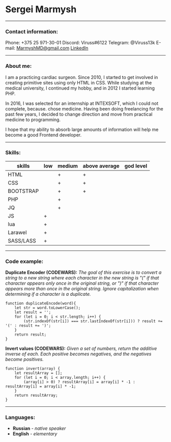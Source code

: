 # Sergei Marmysh
***
### Contact information:
Phone: +375 25 971-30-01
Discord: Viruss#6122
Telegram: @Viruss13k
E-mail: MarmyshMD@gmail.com
[LinkedIn](https://www.linkedin.com/in/sergei-marmysh-870851232/)
***

### About me:
I am a practicing cardiac surgeon. Since 2010, I started to get involved in creating primitive sites using only HTML in CSS.
While studying at the medical university, I continued my hobby, and in 2012 I started learning PHP.

In 2016, I was selected for an internship at INTEXSOFT, which I could not complete, because. chose medicine.
Having been doing freelancing for the past few years, I decided to change direction and move from practical medicine to programming.

I hope that my ability to absorb large amounts of information will help me become a good Frontend developer.
***

### Skills:
| skills    	| low 	| medium 	| above average 	| god level 	|
|-----------	|-----	|--------	|---------------	|-----------	|
| HTML      	|     	|    +   	|       +       	|           	|
| CSS       	|     	|    +   	|       +       	|           	|
| BOOTSTRAP 	|     	|    +   	|       +       	|           	|
| PHP       	|     	|    +   	|               	|           	|
| JQ        	|     	|    +   	|               	|           	|
| JS        	|  +  	|        	|               	|           	|
| lua       	|  +  	|        	|               	|           	|
| Larawel   	|  +  	|        	|               	|           	|
| SASS/LASS 	|  +   	|        	|               	|           	|
***

### Code example:
**Duplicate Encoder (CODEWARS):** _The goal of this exercise is to convert a string to a new string where each character in the new string is "(" if that character appears only once in the original string, or ")" if that character appears more than once in the original string. Ignore capitalization when determining if a character is a duplicate._
```
function duplicateEncode(word){
    let str = word.toLowerCase();
    let result = '';
    for (let i = 0; i < str.length; i++) {
        (str.indexOf(str[i]) === str.lastIndexOf(str[i])) ? result += '(' : result += ')';
    }
    return result;
}
```

**Invert values (CODEWARS):** _Given a set of numbers, return the additive inverse of each. Each positive becomes negatives, and the negatives become positives._
```
function invert(array) {
    let resultArray = [];
    for (let i = 0; i < array.length; i++) {
        (array[i] > 0) ? resultArray[i] = array[i] * -1 : resultArray[i] = array[i] * -1;
    }
    return resultArray;
}
```
***

### Languages:
* **Russian** - _native speaker_
* **English** - _elementary_